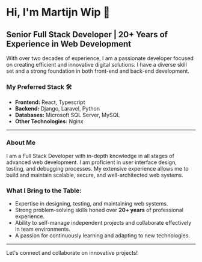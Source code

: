 # Hi, I'm Martijn Wip 👋

## Senior Full Stack Developer | 20+ Years of Experience in Web Development

With over two decades of experience, I am a passionate developer focused on creating efficient and innovative digital solutions. I have a diverse skill set and a strong foundation in both front-end and back-end development.

### My Preferred Stack 🛠️
- **Frontend:** React, Typescript
- **Backend:** Django, Laravel, Python
- **Databases:** Microsoft SQL Server, MySQL
- **Other Technologies:** Nginx

---

### About Me
I am a Full Stack Developer with in-depth knowledge in all stages of advanced web development. I am proficient in user interface design, testing, and debugging processes. My extensive experience allows me to build and maintain scalable, secure, and well-architected web systems.

### What I Bring to the Table:
- Expertise in designing, testing, and maintaining web systems.
- Strong problem-solving skills honed over **20+ years** of professional experience.
- Ability to self-manage independent projects and collaborate effectively in team environments.
- A passion for continuously learning and adapting to new technologies.

---

Let's connect and collaborate on innovative projects!
